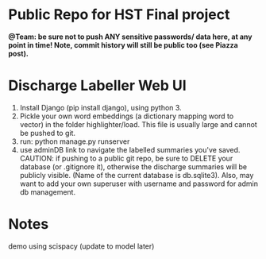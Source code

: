 # Public Repo for HST Final project
**@Team: be sure not to push ANY sensitive passwords/ data here, at any point in time! Note, commit history will still be public too (see Piazza post).**

# Discharge Labeller Web UI

1. Install Django (pip install django), using python 3.
2. Pickle your own word embeddings (a dictionary mapping word to vector) in the folder highlighter/load. This file is usually large and cannot be pushed to git.
3. run: python manage.py runserver
4. use adminDB link to navigate the labelled summaries you've saved.
CAUTION: if pushing to a public git repo, be sure to DELETE your database (or .gitignore it), otherwise the discharge summaries will be publicly visible. (Name of the current database is db.sqlite3).
Also, may want to add your own superuser with username and password for admin db management.

# Notes
demo using scispacy (update to model later)
